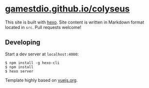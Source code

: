 # [gamestdio.github.io/colyseus](http://gamestdio.github.io/colyseus)

This site is built with [hexo](http://hexo.io/). Site content is written in Markdown format located in `src`. Pull requests welcome!

## Developing

Start a dev server at `localhost:4000`:

```
$ npm install -g hexo-cli
$ npm install
$ hexo server
```

Template highly based on [vuejs.org](https://github.com/vuejs/vuejs.org/).
